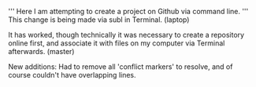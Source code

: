 '''
Here I am attempting to create a project on Github via command line.
'''
This change is being made via subl in Terminal.
(laptop)

It has worked, though technically it was necessary to create a repository online first, and associate it with files on my computer via Terminal afterwards.
(master)

New additions: Had to remove all 'conflict markers' to resolve, and of course couldn't have overlapping lines.